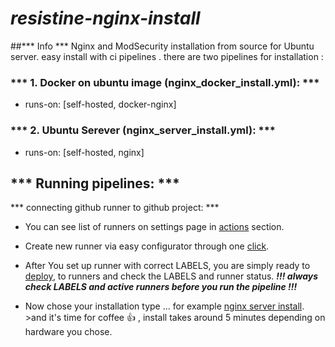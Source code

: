 # ***resistine-nginx-install***
##*** Info ***
 Nginx and ModSecurity installation from source for Ubuntu server.
 easy install with ci pipelines . there are two pipelines for installation :
### *** 1. Docker on ubuntu image (nginx_docker_install.yml): ***
  - runs-on: [self-hosted, docker-nginx]
### *** 2. Ubuntu Serever  (nginx_server_install.yml): ***
  - runs-on: [self-hosted, nginx]

## *** Running pipelines: ***

  *** connecting github runner to github project: ***
  -  You can see list of runners on settings page in [actions](https://github.com/Resistine/resistine-nginx-install/settings/actions/runners) section.

  -  Create new runner via easy configurator through one [click](https://github.com/Resistine/resistine-nginx-install/settings/actions/runners/new?arch=x64&os=linux).

  -  After You set up runner with correct LABELS, you are simply ready to [deploy](https://github.com/Resistine/resistine-nginx-install/actions), to runners and check the LABELS and runner status.
  ***!!! always check LABELS and active runners before you run the pipeline !!!***

  -  Now chose your installation type ... for example [nginx server install](https://github.com/Resistine/resistine-nginx-install/actions/workflows/nginx_server_install.yml).
    >and it's time for coffee :+1: , install takes around 5 minutes depending on hardware you chose.   
